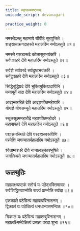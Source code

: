 ```yaml
---
title: महालक्ष्म्यष्टकम्
unicode_script: devanagari

practice_weight: 0
---
```


नमस्तेऽस्तु महामाये श्रीपीठे सुरपूजिते ।  
शङ्खचक्रगदाहस्ते महालक्ष्मि नमोऽस्तुते ॥१॥

नमस्ते गरुडारूढे कोलासुरभयंकरि ।  
सर्वपापहरे देवि महालक्ष्मि नमोऽस्तुते ॥२॥ 

सर्वज्ञे सर्ववरदे सर्वदुष्टभयंकरि ।  
सर्वदुःखहरे देवि महालक्ष्मि नमोऽस्तुते ॥३॥ 

सिद्धिबुद्धिप्रदे देवि भुक्तिमुक्तिप्रदायिनि ।  
मन्त्रमूर्ते सदा देवि महालक्ष्मि नमोऽस्तुते ॥४॥ 

आद्यन्तरहिते देवि आद्यशक्तिमहेश्वरि ।  
योगज्ञे योगसम्भूते महालक्ष्मि नमोऽस्तुते ॥५॥ 

स्थूलसूक्ष्ममहारौद्रे महाशक्तिमहोदरे ।  
महापापहरे देवि महालक्ष्मि नमोऽस्तुते ॥६॥ 

पद्मासनस्थिते देवि परब्रह्मस्वरूपिणि ।  
परमेशि जगन्मातर्महालक्ष्मि नमोऽस्तुते ॥७॥ 

श्वेताम्बरधरे देवि नानालङ्कारभूषिते ।  
जगत्स्थिते जगन्मातर्महालक्ष्मि नमोऽस्तुते ॥८॥ 

## फलश्रुतिः
महालक्ष्म्यष्टकं स्तोत्रं यः पठेद्भक्तिमान्नरः ।  
सर्वसिद्धिमवाप्नोति राज्यं प्राप्नोति सर्वदा ॥९॥ 

एककाले पठेन्नित्यं महापापविनाशनम् ।  
द्विकालं यः पठेन्नित्यं धनधान्यसमन्वितः ॥१०॥ 

त्रिकालं यः पठेन्नित्यं महाशत्रुविनाशनम् ।  
महालक्ष्मिर्भवेन्नित्यं प्रसन्ना वरदा शुभा ॥११॥
